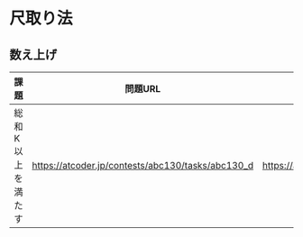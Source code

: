 # 尺取り法

## 数え上げ
| 課題 | 問題URL | 提出URL |
| --- | --- | --- |
| 総和K以上を満たす | https://atcoder.jp/contests/abc130/tasks/abc130_d | https://atcoder.jp/contests/abc130/submissions/65600338 |
